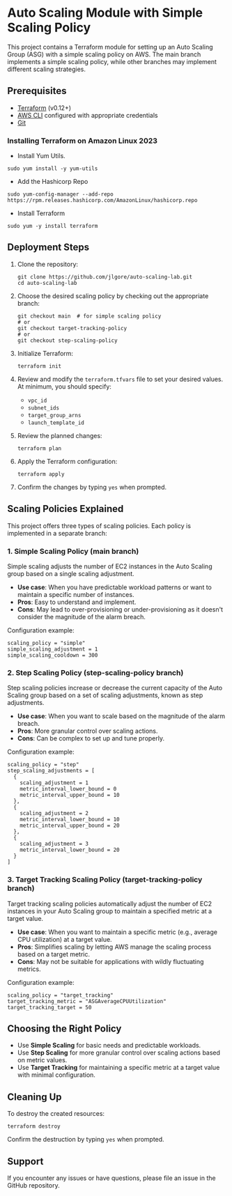 # Auto Scaling Module with Simple Scaling Policy

This project contains a Terraform module for setting up an Auto Scaling Group (ASG) with a simple scaling policy on AWS. The main branch implements a simple scaling policy, while other branches may implement different scaling strategies.

## Prerequisites

- [Terraform](https://www.terraform.io/downloads.html) (v0.12+)
- [AWS CLI](https://aws.amazon.com/cli/) configured with appropriate credentials
- [Git](https://git-scm.com/downloads)

### Installing Terraform on Amazon Linux 2023

- Install Yum Utils.

`sudo yum install -y yum-utils`

- Add the Hashicorp Repo

`sudo yum-config-manager --add-repo https://rpm.releases.hashicorp.com/AmazonLinux/hashicorp.repo`

- Install Terraform

`sudo yum -y install terraform`


## Deployment Steps

1. Clone the repository:
   ```
   git clone https://github.com/jlgore/auto-scaling-lab.git
   cd auto-scaling-lab
   ```

2. Choose the desired scaling policy by checking out the appropriate branch:
   ```
   git checkout main  # for simple scaling policy
   # or
   git checkout target-tracking-policy
   # or
   git checkout step-scaling-policy
   ```

3. Initialize Terraform:
   ```
   terraform init
   ```

4. Review and modify the `terraform.tfvars` file to set your desired values. At minimum, you should specify:
   - `vpc_id`
   - `subnet_ids`
   - `target_group_arns`
   - `launch_template_id`

5. Review the planned changes:
   ```
   terraform plan
   ```

6. Apply the Terraform configuration:
   ```
   terraform apply
   ```

7. Confirm the changes by typing `yes` when prompted.

## Scaling Policies Explained

This project offers three types of scaling policies. Each policy is implemented in a separate branch:

### 1. Simple Scaling Policy (main branch)

Simple scaling adjusts the number of EC2 instances in the Auto Scaling group based on a single scaling adjustment.

- **Use case**: When you have predictable workload patterns or want to maintain a specific number of instances.
- **Pros**: Easy to understand and implement.
- **Cons**: May lead to over-provisioning or under-provisioning as it doesn't consider the magnitude of the alarm breach.

Configuration example:
```hcl
scaling_policy = "simple"
simple_scaling_adjustment = 1
simple_scaling_cooldown = 300
```

### 2. Step Scaling Policy (step-scaling-policy branch)

Step scaling policies increase or decrease the current capacity of the Auto Scaling group based on a set of scaling adjustments, known as step adjustments.

- **Use case**: When you want to scale based on the magnitude of the alarm breach.
- **Pros**: More granular control over scaling actions.
- **Cons**: Can be complex to set up and tune properly.

Configuration example:
```hcl
scaling_policy = "step"
step_scaling_adjustments = [
  {
    scaling_adjustment = 1
    metric_interval_lower_bound = 0
    metric_interval_upper_bound = 10
  },
  {
    scaling_adjustment = 2
    metric_interval_lower_bound = 10
    metric_interval_upper_bound = 20
  },
  {
    scaling_adjustment = 3
    metric_interval_lower_bound = 20
  }
]
```

### 3. Target Tracking Scaling Policy (target-tracking-policy branch)

Target tracking scaling policies automatically adjust the number of EC2 instances in your Auto Scaling group to maintain a specified metric at a target value.

- **Use case**: When you want to maintain a specific metric (e.g., average CPU utilization) at a target value.
- **Pros**: Simplifies scaling by letting AWS manage the scaling process based on a target metric.
- **Cons**: May not be suitable for applications with wildly fluctuating metrics.

Configuration example:
```hcl
scaling_policy = "target_tracking"
target_tracking_metric = "ASGAverageCPUUtilization"
target_tracking_target = 50
```

## Choosing the Right Policy

- Use **Simple Scaling** for basic needs and predictable workloads.
- Use **Step Scaling** for more granular control over scaling actions based on metric values.
- Use **Target Tracking** for maintaining a specific metric at a target value with minimal configuration.

## Cleaning Up

To destroy the created resources:

```
terraform destroy
```

Confirm the destruction by typing `yes` when prompted.

## Support

If you encounter any issues or have questions, please file an issue in the GitHub repository.